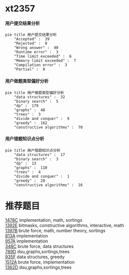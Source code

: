 # xt2357

<!-- tabs:start -->



#### **用户提交结果分析**

```mermaid
pie title 用户提交结果分析
    "Accepted" :  39
    "Rejected" :  0
    "Wrong answer" :  40
    "Runtime error" :  3
    "Time limit exceeded" :  6
    "Memory limit exceeded" :  7
    "Compilation error" :  3
    "Partial" :  0
```

#### **用户做题类型偏好分析**

```mermaid
pie title 用户做题类型偏好分析
    "data structures" :  32
    "binary search" :  5
    "dp" :  179
    "graphs" :  48
    "trees" :  3
    "divide and conquer" :  9
    "greedy" :  162
    "constructive algorithms" :  70
```
#### **用户错题知识点分析**

```mermaid
pie title 用户错题知识点分析
    "data structures" :  17
    "binary search" :  3
    "dp" :  13
    "graphs" :  110
    "trees" :  4
    "divide and conquer" :  1
    "greedy" :  20
    "constructive algorithms" :  16
```



<!-- tabs:end -->
# 推荐题目
[1478C](https://codeforces.com/contest/1478/problem/C)		implementation,
                        math,
                        sortings		  
[1392E](https://codeforces.com/contest/1392/problem/E)		bitmasks,
                        constructive algorithms,
                        interactive,
                        math		  
[1397B](https://codeforces.com/contest/1397/problem/B)		brute force,
                        math,
                        number theory,
                        sortings		  
[813A](https://codeforces.com/contest/813/problem/A)		implementation		  
[957A](https://codeforces.com/contest/957/problem/A)		implementation		  
[348C](https://codeforces.com/contest/348/problem/C)		brute force,
                        data structures		  
[789D](https://codeforces.com/contest/789/problem/D)		dsu,graphs,sortings,trees		  
[935F](https://codeforces.com/contest/935/problem/F)		data structures,
                        greedy		  
[1512A](https://codeforces.com/contest/1512/problem/A)		brute force,
                        implementation		  
[1362D](https://codeforces.com/contest/1362/problem/D)		dsu,graphs,sortings,trees		  
